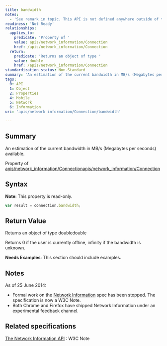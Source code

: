```yaml
---
title: bandwidth
notes:
  - 'See remark in topic. This API is not defined anywhere outside of the Network Information API W3C Note [1]. Also, this form lacks the specifications template.'
readiness: 'Not Ready'
relationships:
  applies_to:
    predicate: 'Property of '
    value: apis/network_information/Connection
    href: /apis/network_information/Connection
  return:
    predicate: 'Returns an object of type '
    value: double
    href: /apis/network_information/Connection
standardization_status: Non-Standard
summary: 'An estimation of the current bandwidth in MB/s (Megabytes per seconds) available.'
tags:
  0: API
  1: Object
  2: Properties
  4: Mobile
  5: Network
  6: Information
uri: 'apis/network information/Connection/bandwidth'

---
```

## Summary

An estimation of the current bandwidth in MB/s (Megabytes per seconds) available.

Property of [apis/network\_information/Connection](/apis/network_information/Connection)[apis/network\_information/Connection](/apis/network_information/Connection)

## Syntax

**Note**: This property is read-only.

``` js
var result = connection.bandwidth;
```

## Return Value

Returns an object of type doubledouble

Returns 0 if the user is currently offline, infinity if the bandwidth is unknown.

**Needs Examples**: This section should include examples.

## Notes

As of 25 June 2014:

-   Formal work on the [Network Information](http://www.w3.org/TR/netinfo-api/) spec has been stopped. The specification is now a W3C Note.
-   Both Chrome and Firefox have shipped Network Information under an experimental feedback channel.

## Related specifications

[The Network Information API](http://www.w3.org/TR/netinfo-api/)
:   W3C Note
